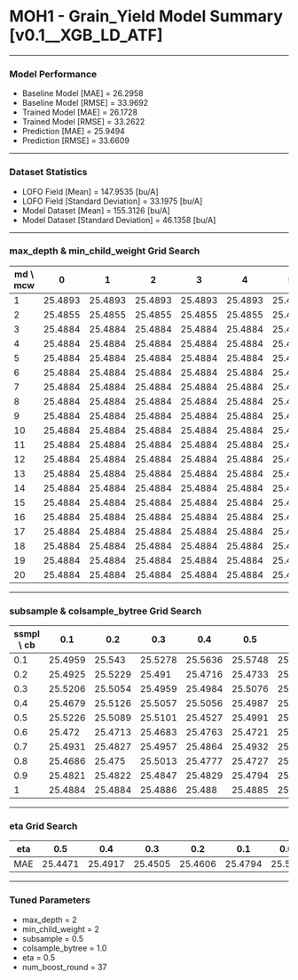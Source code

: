 # MOH1 - Grain_Yield Model Summary [v0.1__XGB_LD_ATF]

***

### Model Performance

- Baseline Model [MAE] = 26.2958
- Baseline Model [RMSE] = 33.9692
- Trained Model [MAE] = 26.1728
- Trained Model [RMSE] = 33.2622
- Prediction [MAE] = 25.9494
- Prediction [RMSE] = 33.6609
***

### Dataset Statistics

- LOFO Field [Mean] = 147.9535 [bu/A]
- LOFO Field [Standard Deviation] = 33.1975 [bu/A]
- Model Dataset [Mean] = 155.3126 [bu/A]
- Model Dataset [Standard Deviation] = 46.1358 [bu/A]
***

### max_depth & min_child_weight Grid Search

|   md \ mcw |       0 |       1 |       2 |       3 |       4 |       5 |       6 |       7 |       8 |       9 |      10 |      11 |      12 |      13 |      14 |      15 |      16 |      17 |      18 |      19 |      20 |
|------------|---------|---------|---------|---------|---------|---------|---------|---------|---------|---------|---------|---------|---------|---------|---------|---------|---------|---------|---------|---------|---------|
|          1 | 25.4893 | 25.4893 | 25.4893 | 25.4893 | 25.4893 | 25.4893 | 25.4893 | 25.4893 | 25.4893 | 25.4893 | 25.4893 | 25.4893 | 25.4893 | 25.4893 | 25.4893 | 25.4893 | 25.4893 | 25.4893 | 25.4893 | 25.4893 | 25.4893 |
|          2 | 25.4855 | 25.4855 | 25.4855 | 25.4855 | 25.4855 | 25.4855 | 25.4855 | 25.4855 | 25.4855 | 25.4855 | 25.4855 | 25.4855 | 25.4855 | 25.4855 | 25.4855 | 25.4855 | 25.4855 | 25.4855 | 25.4855 | 25.4855 | 25.4855 |
|          3 | 25.4884 | 25.4884 | 25.4884 | 25.4884 | 25.4884 | 25.4884 | 25.4884 | 25.4884 | 25.4884 | 25.4884 | 25.4884 | 25.4884 | 25.4884 | 25.4884 | 25.4884 | 25.4884 | 25.4884 | 25.4884 | 25.4884 | 25.4884 | 25.4884 |
|          4 | 25.4884 | 25.4884 | 25.4884 | 25.4884 | 25.4884 | 25.4884 | 25.4884 | 25.4884 | 25.4884 | 25.4884 | 25.4884 | 25.4884 | 25.4884 | 25.4884 | 25.4884 | 25.4884 | 25.4884 | 25.4884 | 25.4884 | 25.4884 | 25.4884 |
|          5 | 25.4884 | 25.4884 | 25.4884 | 25.4884 | 25.4884 | 25.4884 | 25.4884 | 25.4884 | 25.4884 | 25.4884 | 25.4884 | 25.4884 | 25.4884 | 25.4884 | 25.4884 | 25.4884 | 25.4884 | 25.4884 | 25.4884 | 25.4884 | 25.4884 |
|          6 | 25.4884 | 25.4884 | 25.4884 | 25.4884 | 25.4884 | 25.4884 | 25.4884 | 25.4884 | 25.4884 | 25.4884 | 25.4884 | 25.4884 | 25.4884 | 25.4884 | 25.4884 | 25.4884 | 25.4884 | 25.4884 | 25.4884 | 25.4884 | 25.4884 |
|          7 | 25.4884 | 25.4884 | 25.4884 | 25.4884 | 25.4884 | 25.4884 | 25.4884 | 25.4884 | 25.4884 | 25.4884 | 25.4884 | 25.4884 | 25.4884 | 25.4884 | 25.4884 | 25.4884 | 25.4884 | 25.4884 | 25.4884 | 25.4884 | 25.4884 |
|          8 | 25.4884 | 25.4884 | 25.4884 | 25.4884 | 25.4884 | 25.4884 | 25.4884 | 25.4884 | 25.4884 | 25.4884 | 25.4884 | 25.4884 | 25.4884 | 25.4884 | 25.4884 | 25.4884 | 25.4884 | 25.4884 | 25.4884 | 25.4884 | 25.4884 |
|          9 | 25.4884 | 25.4884 | 25.4884 | 25.4884 | 25.4884 | 25.4884 | 25.4884 | 25.4884 | 25.4884 | 25.4884 | 25.4884 | 25.4884 | 25.4884 | 25.4884 | 25.4884 | 25.4884 | 25.4884 | 25.4884 | 25.4884 | 25.4884 | 25.4884 |
|         10 | 25.4884 | 25.4884 | 25.4884 | 25.4884 | 25.4884 | 25.4884 | 25.4884 | 25.4884 | 25.4884 | 25.4884 | 25.4884 | 25.4884 | 25.4884 | 25.4884 | 25.4884 | 25.4884 | 25.4884 | 25.4884 | 25.4884 | 25.4884 | 25.4884 |
|         11 | 25.4884 | 25.4884 | 25.4884 | 25.4884 | 25.4884 | 25.4884 | 25.4884 | 25.4884 | 25.4884 | 25.4884 | 25.4884 | 25.4884 | 25.4884 | 25.4884 | 25.4884 | 25.4884 | 25.4884 | 25.4884 | 25.4884 | 25.4884 | 25.4884 |
|         12 | 25.4884 | 25.4884 | 25.4884 | 25.4884 | 25.4884 | 25.4884 | 25.4884 | 25.4884 | 25.4884 | 25.4884 | 25.4884 | 25.4884 | 25.4884 | 25.4884 | 25.4884 | 25.4884 | 25.4884 | 25.4884 | 25.4884 | 25.4884 | 25.4884 |
|         13 | 25.4884 | 25.4884 | 25.4884 | 25.4884 | 25.4884 | 25.4884 | 25.4884 | 25.4884 | 25.4884 | 25.4884 | 25.4884 | 25.4884 | 25.4884 | 25.4884 | 25.4884 | 25.4884 | 25.4884 | 25.4884 | 25.4884 | 25.4884 | 25.4884 |
|         14 | 25.4884 | 25.4884 | 25.4884 | 25.4884 | 25.4884 | 25.4884 | 25.4884 | 25.4884 | 25.4884 | 25.4884 | 25.4884 | 25.4884 | 25.4884 | 25.4884 | 25.4884 | 25.4884 | 25.4884 | 25.4884 | 25.4884 | 25.4884 | 25.4884 |
|         15 | 25.4884 | 25.4884 | 25.4884 | 25.4884 | 25.4884 | 25.4884 | 25.4884 | 25.4884 | 25.4884 | 25.4884 | 25.4884 | 25.4884 | 25.4884 | 25.4884 | 25.4884 | 25.4884 | 25.4884 | 25.4884 | 25.4884 | 25.4884 | 25.4884 |
|         16 | 25.4884 | 25.4884 | 25.4884 | 25.4884 | 25.4884 | 25.4884 | 25.4884 | 25.4884 | 25.4884 | 25.4884 | 25.4884 | 25.4884 | 25.4884 | 25.4884 | 25.4884 | 25.4884 | 25.4884 | 25.4884 | 25.4884 | 25.4884 | 25.4884 |
|         17 | 25.4884 | 25.4884 | 25.4884 | 25.4884 | 25.4884 | 25.4884 | 25.4884 | 25.4884 | 25.4884 | 25.4884 | 25.4884 | 25.4884 | 25.4884 | 25.4884 | 25.4884 | 25.4884 | 25.4884 | 25.4884 | 25.4884 | 25.4884 | 25.4884 |
|         18 | 25.4884 | 25.4884 | 25.4884 | 25.4884 | 25.4884 | 25.4884 | 25.4884 | 25.4884 | 25.4884 | 25.4884 | 25.4884 | 25.4884 | 25.4884 | 25.4884 | 25.4884 | 25.4884 | 25.4884 | 25.4884 | 25.4884 | 25.4884 | 25.4884 |
|         19 | 25.4884 | 25.4884 | 25.4884 | 25.4884 | 25.4884 | 25.4884 | 25.4884 | 25.4884 | 25.4884 | 25.4884 | 25.4884 | 25.4884 | 25.4884 | 25.4884 | 25.4884 | 25.4884 | 25.4884 | 25.4884 | 25.4884 | 25.4884 | 25.4884 |
|         20 | 25.4884 | 25.4884 | 25.4884 | 25.4884 | 25.4884 | 25.4884 | 25.4884 | 25.4884 | 25.4884 | 25.4884 | 25.4884 | 25.4884 | 25.4884 | 25.4884 | 25.4884 | 25.4884 | 25.4884 | 25.4884 | 25.4884 | 25.4884 | 25.4884 |

***

### subsample & colsample_bytree Grid Search

|   ssmpl \ cb |     0.1 |     0.2 |     0.3 |     0.4 |     0.5 |     0.6 |     0.7 |     0.8 |     0.9 |     1.0 |
|--------------|---------|---------|---------|---------|---------|---------|---------|---------|---------|---------|
|          0.1 | 25.4959 | 25.543  | 25.5278 | 25.5636 | 25.5748 | 25.5342 | 25.563  | 25.5164 | 25.5382 | 25.525  |
|          0.2 | 25.4925 | 25.5229 | 25.491  | 25.4716 | 25.4733 | 25.4702 | 25.4734 | 25.4803 | 25.4805 | 25.4644 |
|          0.3 | 25.5206 | 25.5054 | 25.4959 | 25.4984 | 25.5076 | 25.5007 | 25.4933 | 25.4958 | 25.4749 | 25.4861 |
|          0.4 | 25.4679 | 25.5126 | 25.5057 | 25.5056 | 25.4987 | 25.5043 | 25.4829 | 25.4877 | 25.493  | 25.4911 |
|          0.5 | 25.5226 | 25.5089 | 25.5101 | 25.4527 | 25.4991 | 25.5033 | 25.4995 | 25.4957 | 25.482  | 25.4505 |
|          0.6 | 25.472  | 25.4713 | 25.4683 | 25.4763 | 25.4721 | 25.4598 | 25.4773 | 25.4719 | 25.4699 | 25.4658 |
|          0.7 | 25.4931 | 25.4827 | 25.4957 | 25.4864 | 25.4932 | 25.4808 | 25.4916 | 25.488  | 25.4918 | 25.4909 |
|          0.8 | 25.4686 | 25.475  | 25.5013 | 25.4777 | 25.4727 | 25.4715 | 25.4728 | 25.4918 | 25.4833 | 25.4906 |
|          0.9 | 25.4821 | 25.4822 | 25.4847 | 25.4829 | 25.4794 | 25.4804 | 25.4834 | 25.4862 | 25.4787 | 25.4792 |
|          1   | 25.4884 | 25.4884 | 25.4886 | 25.488  | 25.4885 | 25.487  | 25.4872 | 25.4833 | 25.4866 | 25.4855 |

***

### eta Grid Search

| eta   |     0.5 |     0.4 |     0.3 |     0.2 |     0.1 |    0.01 |   0.001 |
|-------|---------|---------|---------|---------|---------|---------|---------|
| MAE   | 25.4471 | 25.4917 | 25.4505 | 25.4606 | 25.4794 | 25.5062 | 59.7129 |

***

### Tuned Parameters

- max_depth = 2
- min_child_weight = 2
- subsample = 0.5
- colsample_bytree = 1.0
- eta = 0.5
- num_boost_round = 37
